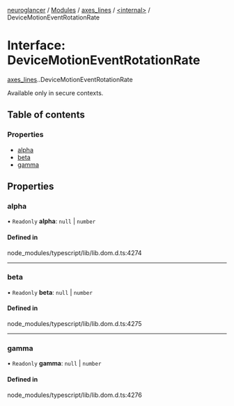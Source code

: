 [neuroglancer](../README.md) / [Modules](../modules.md) / [axes\_lines](../modules/axes_lines.md) / [<internal\>](../modules/axes_lines._internal_.md) / DeviceMotionEventRotationRate

# Interface: DeviceMotionEventRotationRate

[axes_lines](../modules/axes_lines.md).[<internal>](../modules/axes_lines._internal_.md).DeviceMotionEventRotationRate

Available only in secure contexts.

## Table of contents

### Properties

- [alpha](axes_lines._internal_.DeviceMotionEventRotationRate.md#alpha)
- [beta](axes_lines._internal_.DeviceMotionEventRotationRate.md#beta)
- [gamma](axes_lines._internal_.DeviceMotionEventRotationRate.md#gamma)

## Properties

### alpha

• `Readonly` **alpha**: ``null`` \| `number`

#### Defined in

node_modules/typescript/lib/lib.dom.d.ts:4274

___

### beta

• `Readonly` **beta**: ``null`` \| `number`

#### Defined in

node_modules/typescript/lib/lib.dom.d.ts:4275

___

### gamma

• `Readonly` **gamma**: ``null`` \| `number`

#### Defined in

node_modules/typescript/lib/lib.dom.d.ts:4276
